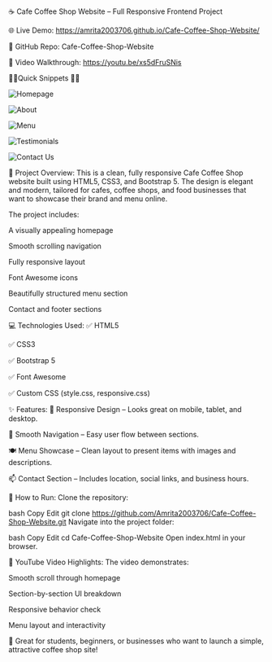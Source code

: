 ☕ Cafe Coffee Shop Website – Full Responsive Frontend Project

🌐 Live Demo:  https://amrita2003706.github.io/Cafe-Coffee-Shop-Website/

📂 GitHub Repo: Cafe-Coffee-Shop-Website

🎥 Video Walkthrough: https://youtu.be/xs5dFruSNis

🌟🌟Quick Snippets 🌟🌟 

![Homepage](https://github.com/user-attachments/assets/e2495bdd-d8a4-4540-a10f-631b7895f545)

![About](https://github.com/user-attachments/assets/51d56cd4-bde5-41c1-b387-d2590a42b816)

![Menu](https://github.com/user-attachments/assets/419db1c6-8d78-42a5-8a18-22aafbe7e455)

![Testimonials](https://github.com/user-attachments/assets/65e15286-91e4-401c-9331-caa89e103546)

![Contact Us](https://github.com/user-attachments/assets/52fca1ef-9373-461c-9f57-ba466a429e54)

📌 Project Overview:
This is a clean, fully responsive Cafe Coffee Shop website built using HTML5, CSS3, and Bootstrap 5. The design is elegant and modern, tailored for cafes, coffee shops, and food businesses that want to showcase their brand and menu online.

The project includes:

A visually appealing homepage

Smooth scrolling navigation

Fully responsive layout

Font Awesome icons

Beautifully structured menu section

Contact and footer sections

💻 Technologies Used:
✅ HTML5

✅ CSS3

✅ Bootstrap 5

✅ Font Awesome

✅ Custom CSS (style.css, responsive.css)

✨ Features:
📱 Responsive Design – Looks great on mobile, tablet, and desktop.

🔗 Smooth Navigation – Easy user flow between sections.

🍽️ Menu Showcase – Clean layout to present items with images and descriptions.

📫 Contact Section – Includes location, social links, and business hours.

🚀 How to Run:
Clone the repository:

bash
Copy
Edit
git clone https://github.com/Amrita2003706/Cafe-Coffee-Shop-Website.git
Navigate into the project folder:

bash
Copy
Edit
cd Cafe-Coffee-Shop-Website
Open index.html in your browser.

📌 YouTube Video Highlights:
The video demonstrates:

Smooth scroll through homepage

Section-by-section UI breakdown

Responsive behavior check

Menu layout and interactivity

🎯 Great for students, beginners, or businesses who want to launch a simple, attractive coffee shop site!

